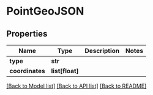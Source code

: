 # PointGeoJSON

## Properties
Name | Type | Description | Notes
------------ | ------------- | ------------- | -------------
**type** | **str** |  | 
**coordinates** | **list[float]** |  | 

[[Back to Model list]](../README.md#documentation-for-models) [[Back to API list]](../README.md#documentation-for-api-endpoints) [[Back to README]](../README.md)

